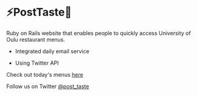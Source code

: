 # ⚡️PostTaste🍴

Ruby on Rails website that enables people to quickly access University of Oulu restaurant menus. 

* Integrated daily email service

* Using Twitter API 

Check out today's menus [here](https://posttaste.herokuapp.com/restaurants)

Follow us on Twitter [@post\_taste](https://twitter.com/post_taste) 

